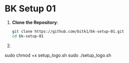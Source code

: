 # BK Setup 01

1. **Clone the Repository**:
   ```bash
   git clone https://github.com/bitk1/bk-setup-01.git
   cd bk-setup-01

2.

sudo chmod +x setup_logo.sh
sudo ./setup_logo.sh
